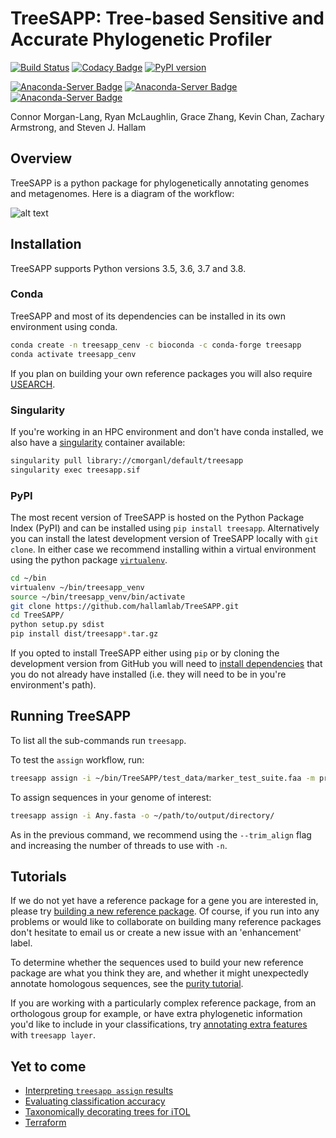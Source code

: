 # TreeSAPP: Tree-based Sensitive and Accurate Phylogenetic Profiler

[![Build Status](https://travis-ci.org/hallamlab/TreeSAPP.svg?branch=master)](https://travis-ci.org/hallamlab/TreeSAPP)
[![Codacy Badge](https://api.codacy.com/project/badge/Grade/b1937000c13040e8bba62f46e954796e)](https://www.codacy.com/gh/hallamlab/TreeSAPP?utm_source=github.com&amp;utm_medium=referral&amp;utm_content=hallamlab/TreeSAPP&amp;utm_campaign=Badge_Grade)
[![PyPI version](https://badge.fury.io/py/treesapp.svg)](https://badge.fury.io/py/treesapp)

[![Anaconda-Server Badge](https://anaconda.org/bioconda/treesapp/badges/installer/conda.svg)](https://conda.anaconda.org/bioconda)
[![Anaconda-Server Badge](https://anaconda.org/bioconda/treesapp/badges/platforms.svg)](https://anaconda.org/bioconda/treesapp)
[![Anaconda-Server Badge](https://anaconda.org/bioconda/treesapp/badges/version.svg)](https://anaconda.org/bioconda/treesapp)

Connor Morgan-Lang, Ryan McLaughlin, Grace Zhang, Kevin Chan, Zachary Armstrong, and Steven J. Hallam

## Overview

TreeSAPP is a python package for phylogenetically annotating genomes and metagenomes.
 Here is a diagram of the workflow:

![alt text](https://github.com/hallamlab/TreeSAPP/blob/master/docs/assign_workflow.png)

## Installation

TreeSAPP supports Python versions 3.5, 3.6, 3.7 and 3.8.

### Conda
TreeSAPP and most of its dependencies can be installed in its own environment using conda.

```bash
conda create -n treesapp_cenv -c bioconda -c conda-forge treesapp
conda activate treesapp_cenv
```
If you plan on building your own reference packages you will also require [USEARCH](https://www.drive5.com/usearch/).

### Singularity
If you're working in an HPC environment and don't have conda installed, we also have a 
[singularity](https://sylabs.io/guides/3.5/user-guide/) container available:
```bash
singularity pull library://cmorganl/default/treesapp
singularity exec treesapp.sif
```

### PyPI
The most recent version of TreeSAPP is hosted on the Python Package Index (PyPI) and can be installed using `pip install treesapp`.
 Alternatively you can install the latest development version of TreeSAPP locally with `git clone`.
 In either case we recommend installing within a virtual environment using the python package [`virtualenv`](https://virtualenv.pypa.io/en/latest/).
```bash
cd ~/bin
virtualenv ~/bin/treesapp_venv
source ~/bin/treesapp_venv/bin/activate
git clone https://github.com/hallamlab/TreeSAPP.git
cd TreeSAPP/
python setup.py sdist
pip install dist/treesapp*.tar.gz
```

If you opted to install TreeSAPP either using `pip` or by cloning the development version from GitHub you will need to
[install dependencies](https://github.com/hallamlab/TreeSAPP/blob/master/docs/dep_install.md) that you do not already
have installed (i.e. they will need to be in you're environment's path).

## Running TreeSAPP

To list all the sub-commands run `treesapp`.

To test the `assign` workflow, run:
```bash
treesapp assign -i ~/bin/TreeSAPP/test_data/marker_test_suite.faa -m prot --trim_align -o assign_test -t M0701,M0702,M0705
```

To assign sequences in your genome of interest:
```bash
treesapp assign -i Any.fasta -o ~/path/to/output/directory/
```
As in the previous command, we recommend using the `--trim_align` flag and increasing the number of threads to use with `-n`.

## Tutorials

If we do not yet have a reference package for a gene you are interested in,
please try [building a new reference package](https://github.com/hallamlab/TreeSAPP/blob/master/docs/create_tutorial.md).
Of course, if you run into any problems or would like to collaborate on building many reference packages
don't hesitate to email us or create a new issue with an 'enhancement' label.

To determine whether the sequences used to build your new reference package are what you think they are,
 and whether it might unexpectedly annotate homologous sequences,
 see the [purity tutorial](https://github.com/hallamlab/TreeSAPP/blob/master/docs/purity_tutorial.md).

If you are working with a particularly complex reference package, from an orthologous group for example, or have extra
 phylogenetic information you'd like to include in your classifications,
 try [annotating extra features](https://github.com/hallamlab/TreeSAPP/blob/master/docs/layering_tutorial.md) with `treesapp layer`.

## Yet to come
-   [Interpreting `treesapp assign` results]()
-   [Evaluating classification accuracy]()
-   [Taxonomically decorating trees for iTOL]()
-   [Terraform](https://github.com/hallamlab/TreeSAPP/tree/master/terraform)

